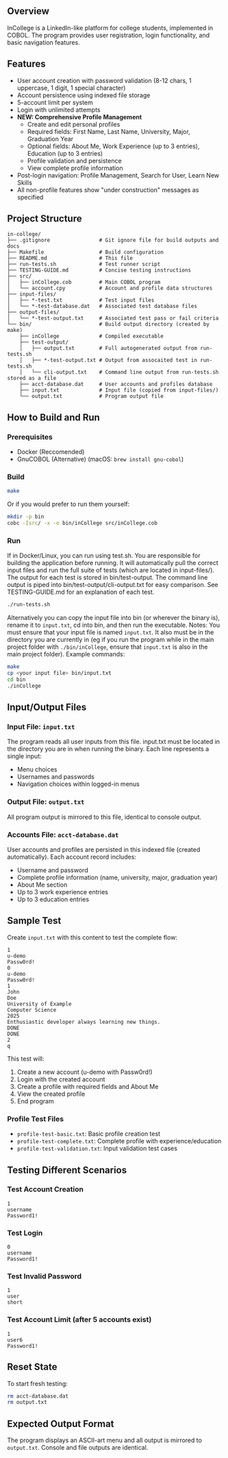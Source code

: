 ## Overview
InCollege is a LinkedIn-like platform for college students, implemented in COBOL. The program provides user registration, login functionality, and basic navigation features.

## Features
- User account creation with password validation (8-12 chars, 1 uppercase, 1 digit, 1 special character)
- Account persistence using indexed file storage
- 5-account limit per system
- Login with unlimited attempts
- **NEW: Comprehensive Profile Management**
  - Create and edit personal profiles
  - Required fields: First Name, Last Name, University, Major, Graduation Year
  - Optional fields: About Me, Work Experience (up to 3 entries), Education (up to 3 entries)
  - Profile validation and persistence
  - View complete profile information
- Post-login navigation: Profile Management, Search for User, Learn New Skills
- All non-profile features show "under construction" messages as specified

## Project Structure

```
in-college/
├── .gitignore                # Git ignore file for build outputs and docs
├── Makefile                  # Build configuration
├── README.md                 # This file
├── run-tests.sh              # Test runner script
├── TESTING-GUIDE.md          # Concise testing instructions
├── src/
│   ├── inCollege.cob         # Main COBOL program
│   └── account.cpy           # Account and profile data structures
├── input-files/
│   ├── *-test.txt            # Test input files
│   └── *-test-database.dat   # Associated test database files
├── output-files/
│   └── *-test-output.txt     # Associated test pass or fail criteria
└── bin/                      # Build output directory (created by make)
    ├── inCollege             # Compiled executable
    ├── test-output/
    │   ├── output.txt        # Full autogenerated output from run-tests.sh
    │   ├── *-test-output.txt # Output from assocaited test in run-tests.sh
    │   └── cli-output.txt    # Command line output from run-tests.sh stored as a file
    ├── acct-database.dat     # User accounts and profiles database
    ├── input.txt             # Input file (copied from input-files/)
    └── output.txt            # Program output file
```

## How to Build and Run

### Prerequisites
- Docker (Reccomended)
- GnuCOBOL (Alternative) (macOS: `brew install gnu-cobol`)

### Build
```bash
make
```

Or if you would prefer to run them yourself:
```bash
mkdir -p bin
cobc -Isrc/ -x -o bin/inCollege src/inCollege.cob
```

### Run
If in Docker/Linux, you can run using test.sh. You are responsible for building the application before running. It will automatically pull the correct input files and run the full suite of tests (which are located in input-files/). The output for each test is stored in bin/test-output. The command line output is piped into bin/test-output/cli-output.txt for easy comparison. See TESTING-GUIDE.md for an explanation of each test.
```bash
./run-tests.sh
```

Alternatively you can copy the input file into bin (or wherever the binary is), rename it to `input.txt`, cd into bin, and then run the executable.
Notes: You must ensure that your input file is named `input.txt`. It also must be in the directory you are currently in (eg if you run the program while in the main project folder with `./bin/inCollege`, ensure that `input.txt` is also in the main project folder).
Example commands:
```bash
make
cp <your input file> bin/input.txt
cd bin
./inCollege
```

## Input/Output Files

### Input File: `input.txt`
The program reads all user inputs from this file. input.txt must be located in the directory you are in when running the binary. Each line represents a single input:
- Menu choices
- Usernames and passwords
- Navigation choices within logged-in menus

### Output File: `output.txt`
All program output is mirrored to this file, identical to console output.

### Accounts File: `acct-database.dat`
User accounts and profiles are persisted in this indexed file (created automatically). Each account record includes:
- Username and password
- Complete profile information (name, university, major, graduation year)
- About Me section
- Up to 3 work experience entries
- Up to 3 education entries

## Sample Test

Create `input.txt` with this content to test the complete flow:
```
1
u-demo
Passw0rd!
0
u-demo
Passw0rd!
1
John
Doe
University of Example
Computer Science
2025
Enthusiastic developer always learning new things.
DONE
DONE
2
q
```

This test will:
1. Create a new account (u-demo with Passw0rd!)
2. Login with the created account
3. Create a profile with required fields and About Me
4. View the created profile
5. End program

### Profile Test Files
- `profile-test-basic.txt`: Basic profile creation test
- `profile-test-complete.txt`: Complete profile with experience/education
- `profile-test-validation.txt`: Input validation test cases

## Testing Different Scenarios

### Test Account Creation
```
1
username
Password1!
```

### Test Login
```
0
username
Password1!
```

### Test Invalid Password
```
1
user
short
```

### Test Account Limit (after 5 accounts exist)
```
1
user6
Password1!
```

## Reset State
To start fresh testing:
```bash
rm acct-database.dat
rm output.txt
```

## Expected Output Format
The program displays an ASCII-art menu and all output is mirrored to `output.txt`. Console and file outputs are identical.